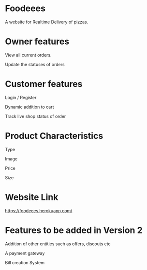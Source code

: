 # Foodeees
A website for Realtime Delivery of pizzas.


# Owner features

View all current orders.

Update the statuses of orders

# Customer features
Login / Register

Dynamic addition to cart

Track live shop status of order


# Product Characteristics

Type

Image

Price

Size

#  Website Link

https://foodeees.herokuapp.com/



# Features to be added in Version 2

Addition of other entities such as offers, discouts etc

A payment gateway

Bill creation System
